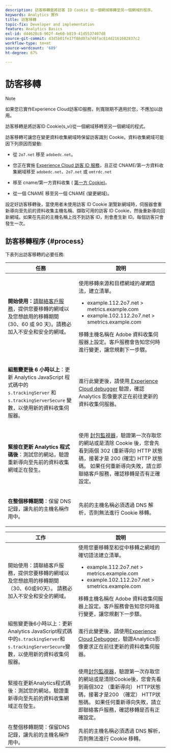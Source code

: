 ```yaml
---
description: 訪客移轉是將訪客 ID Cookie 從一個網域移轉至另一個網域的程序。
keywords: Analytics 實作
title: 訪客移轉
topic-fix: Developer and implementation
feature: Analytics Basics
exl-id: d44628c8-902f-4e60-b819-41d5537407d8
source-git-commit: d3d5b01fe17f88d07a748fac814d2161682837c2
workflow-type: tm+mt
source-wordcount: '689'
ht-degree: 67%

---
```


# 訪客移轉

>[!NOTE]
>
>如果您已實作Experience Cloud訪客ID服務，則寬限期不適用於您，不應加以啟用。

訪客移轉是將訪客ID Cookie(s_vi)從一個網域移轉至另一個網域的程式。

訪客移轉可讓您在變更資料收集網域時保留訪客識別 Cookie。資料收集網域可能因下列原因而變動:

* 從 `2o7.net` 移至 `adobedc.net`。

* 您正在實施 [Experience Cloud 訪客 ID 服務](https://experienceleague.adobe.com/docs/id-service/using/home.html?lang=zh-Hant)，且正從 CNAME/第一方資料收集網域移至 `adobedc.net`、`2o7.net` 或 `omtrdc.net`

* 移至 cname/第一方資料收集 ( [第一方 Cookie)](https://experienceleague.adobe.com/docs/core-services/interface/ec-cookies/cookies-first-party.html?lang=zh-Hant)。

* 從一個 CNAME 移至另一個 CNAME (變更網域)。

設定好訪客移轉後，當使用者未使用訪客 ID Cookie 瀏覽新網域時，伺服器會重新導向至先前的資料收集主機名稱、擷取可用的訪客 ID Cookie，然後重新導向回新網域。如果在先前的主機名稱上找不到訪客 ID，則會產生新 ID。每個訪客只會發生一次。

## 訪客移轉程序 {#process}

下表列出訪客移轉的必要任務:

<table id="table_7B2535FC3E264216A299686415C6B21C"> 
 <thead> 
  <tr> 
   <th colname="col1" class="entry"> 任務 </th> 
   <th colname="col3" class="entry"> 說明 </th> 
  </tr> 
 </thead>
 <tbody> 
  <tr> 
   <td colname="col1"> <p> <b>開始使用：</b><a href="https://helpx.adobe.com/tw/marketing-cloud/contact-support.html"  >請聯絡客戶服務</a>，提供您要移轉的網域以及您想啟用的移轉期間 (30、60 或 90 天)。請務必加入不安全和安全的網域。 </p> </td> 
   <td colname="col3"> <p>使用移轉來源和目標網域的<i>確實</i>語法，建立清單。 </p> 
    <ul id="ul_067EC5C7619141A6BDFBC209C9FD47E2"> 
     <li id="li_0723D948465A49C1871B81207AEDC4DC">example.112.2o7.net &gt; metrics.example.com </li> 
     <li id="li_B0CA15A593BD4AB9802E33A3FF037C7A">example.102.112.2o7.net &gt; smetrics.example.com </li> 
    </ul> <p>移轉主機名稱在 Adobe 資料收集伺服器上設定。客戶服務會告知您何時進行變更，讓您規劃下一步驟。 </p> </td> 
  </tr> 
  <tr> 
   <td colname="col1"> <p> <b>組態變更後 6 小時以上</b>：更新 Analytics JavaScript 程式碼中的 <code> s.trackingServer</code> 和 <code> s.trackingServerSecure</code> 變數，以使用新的資料收集伺服器。 </p> </td> 
   <td colname="col3"> <p>進行此變更後，請使用<a href="https://experienceleague.adobe.com/docs/debugger/using/experience-cloud-debugger.html"> Experience Cloud debugger</a> 驗證，確認 Analytics 影像要求正在前往更新的資料收集伺服器。
 </p> </td> 
  </tr> 
  <tr> 
   <td colname="col1"> <p> <b>緊接在更新 Analytics 程式碼後</b>：測試您的網站，驗證重新導向至先前的資料收集網域正在發生。 </p> </td> 
   <td colname="col3"> <p>使用 <a href="../implement/validate/packet-monitor.md"> 封包監視器</a>，驗證第一次存取您的網站或是清除 Cookie 後，您會先看到兩個 302 (重新導向) HTTP 狀態碼，接著才是 200 (確定) HTTP 狀態碼。 如果任何重新導向失敗，請立即聯絡客戶服務，確認移轉是否有正確設定。 </p> </td> 
  </tr> 
  <tr> 
   <td colname="col1"> <p> <b>在整個移轉期間</b>：保留 DNS 記錄，讓先前的主機名稱作用中。 </p> </td> 
   <td colname="col3"> <p>先前的主機名稱必須透過 DNS 解析，否則無法進行 Cookie 移轉。 </p> </td> 
  </tr> 
 </tbody> 
</table>

| 工作 | 說明 |
|--- |--- |
| 開始使用：請聯絡客戶服務，提供您要移轉的網域以及您想啟用的移轉期間（30、60或90天）。 請務必加入不安全和安全的網域。 | 使用您要移轉至和從中移轉之網域的確切語法建立清單。<ul><li>example.112.2o7.net > metrics.example.com</li><li>example.102.112.2o7.net > smetrics.example.com</li></ul>移轉主機名稱在 Adobe 資料收集伺服器上設定。客戶服務會告知您何時進行變更，讓您規劃下一步驟。 |
| 組態變更後6小時以上：更新Analytics JavaScript程式碼中的`s.trackingServer`和`s.trackingServerSecure`變數，以使用新的資料收集伺服器。 | 進行此變更後，請使用[Experience Cloud Debugger](https://experienceleague.adobe.com/docs/debugger/using/experience-cloud-debugger.html)，驗證Analytics影像要求正在前往更新的資料收集伺服器。 |
| 緊接在更新Analytics程式碼後：測試您的網站，驗證重新導向至先前的資料收集網域正在發生。 | 使用[封包監視器](../implement/validate/packet-monitor.md)，驗證第一次存取您的網站或是清除Cookie後，您會先看到兩個302 （重新導向） HTTP狀態碼，接著才是200 （確定） HTTP狀態碼。 如果任何重新導向失敗，請立即聯絡客戶服務，確認移轉是否有正確設定。 |
| 在整個移轉期間：保留DNS記錄，讓先前的主機名稱作用中。 | 先前的主機名稱必須透過 DNS 解析，否則無法進行 Cookie 移轉。 |